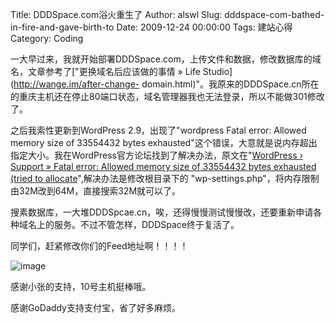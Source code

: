 Title: DDDSpace.com浴火重生了
Author: alswl
Slug: dddspace-com-bathed-in-fire-and-gave-birth-to
Date: 2009-12-24 00:00:00
Tags: 建站心得
Category: Coding

一大早过来，我就开始部署DDDSpace.com，上传文件和数据，修改数据库的域名，文章参考了["更换域名后应该做的事情 » Life Studio](http://wange.im/after-change-
domain.html)"。我原来的DDDSpace.cn所在的重庆主机还在停止80端口状态，域名管理器我也无法登录，所以不能做301修改了。

之后我索性更新到WordPress 2.9，出现了"wordpress Fatal error: Allowed memory size of
33554432 bytes
exhausted"这个错误，大意就是说内存超出指定大小。我在WordPress官方论坛找到了解决办法，原文在"[WordPress › Support »
Fatal error: Allowed memory size of 33554432 bytes exhausted (tried to
allocate](http://wordpress.org/support/topic/194370?replies=16)",解决办法是修改根目录下的
"wp-settings.php"，将内存限制由32M改到64M，直接搜索32M就可以了。

搜素数据库，一大堆DDDSpcae.cn，唉，还得慢慢测试慢慢改，还要重新申请各种域名上的服务。不过不管怎样，DDDSpace终于复活了。

同学们，赶紧修改你们的Feed地址啊！！！！

![image](https://4ocf5n.dijingchao.com/upload_dropbox/200912/phoenix.jpg)

感谢小张的支持，10号主机挺棒哦。

感谢GoDaddy支持支付宝，省了好多麻烦。

